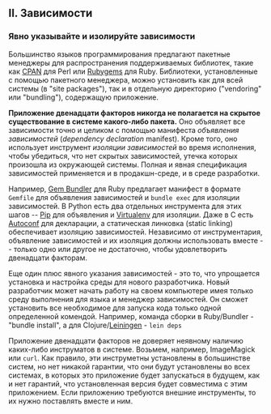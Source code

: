 ## II. Зависимости
### Явно указывайте и изолируйте зависимости

Большинство языков программирования предлагают пакетные менеджеры для распространения поддерживаемых
библиотек, такие как [CPAN](http://www.cpan.org/) для Perl или [Rubygems](http://rubygems.org/)
для Ruby. Библиотеки, установленные с помощью пакетного менеджера, можно установить как для
всей системы (в "site packages"), так и в отдельную директорию ("vendoring" или "bundling"),
содержащую приложение.

**Приложение двенадцати факторов никогда не полагается на скрытое существование в системе
какого-либо пакета.** Оно объявляет все зависимости точно и целиком с помощью манифеста
*объявления зависимостей* (*dependency declaration* manifest). Кроме того, оно использует инструмент
*изоляции зависимостей* во время исполнения, чтобы убедиться, что нет скрытых зависимостей, утечка
которых произошла из окружающей системы. Полная и явная спецификация зависимостей применяется и в
продакшн-среде, и в среде разработки.

Например, [Gem Bundler](http://gembundler.com/) для Ruby предлагает манифест в формате `Gemfile`
для объявления зависимостей и `bundle exec` для изоляции зависимостей. В Python есть два отдельных
инструмента для этих шагов -- [Pip](http://www.pip-installer.org/en/latest/) для объявления и
[Virtualenv](http://www.virtualenv.org/en/latest/) для изоляции. Даже в C есть
[Autoconf](http://www.gnu.org/s/autoconf/) для декларации, а статическая линковка (static linking)
обеспечивает изоляцию зависимостей. Независимо от инструментария, объявление зависимостей и их изоляция
должны использовать вместе -- только одно или другое не достаточно, чтобы удовлетворить двенадцати
факторам.

Еще один плюс явного указания зависимостей - это то, что упрощается установка и настройка среды для
нового разработчика. Новый разработчик может начать работу на своем компьютере имея только среду выполнения
для языка и менеджер зависимостей. Он сможет установить все необходимое для запуска кода только одной
определенной комендой. Например, команда сборки в Ruby/Bundler - "bundle install", а для
Clojure/[Leiningen](https://github.com/technomancy/leiningen#readme) - `lein deps`

Приложение двенадцати факторов не доверяет неявному наличию каких-либо инструматов в системе. Возьмем,
например, ImageMagick или `curl`. Как правило, эти инструметны установлены в большинстве систем, но нет
никакой гарантии, что они будут установлены во всех системах, в которых это приложение будет запускаться в
будущем, как и нет гарантий, что установленная версия будет совместима с этим приложением. Если приложению
требуются внешние инструменты, то их нужно поставлять вместе и ним.
<!--- FIXME
If the app needs to shell out to a system tool, that tool should be vendored into the app.
-->
